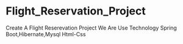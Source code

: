 # Flight_Reservation_Project
Create A Flight Reserevation Project We Are Use Technology Spring Boot,Hibernate,Mysql Html-Css
